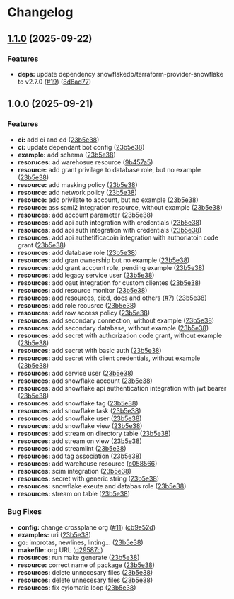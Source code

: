 # Changelog

## [1.1.0](https://github.com/valkiriaaquatica/provider-snowflake/compare/v1.0.0...v1.1.0) (2025-09-22)


### Features

* **deps:** update dependency snowflakedb/terraform-provider-snowflake to v2.7.0 ([#19](https://github.com/valkiriaaquatica/provider-snowflake/issues/19)) ([8d6ad77](https://github.com/valkiriaaquatica/provider-snowflake/commit/8d6ad77b083304df97fe91c08f61924f87ca116b))

## 1.0.0 (2025-09-21)


### Features

* **ci:** add ci and cd ([23b5e38](https://github.com/valkiriaaquatica/provider-snowflake/commit/23b5e3898e20c3a3d330467df17d2c70df5d2506))
* **ci:** update dependant bot config ([23b5e38](https://github.com/valkiriaaquatica/provider-snowflake/commit/23b5e3898e20c3a3d330467df17d2c70df5d2506))
* **example:** add schema ([23b5e38](https://github.com/valkiriaaquatica/provider-snowflake/commit/23b5e3898e20c3a3d330467df17d2c70df5d2506))
* **resoruces:** ad warehosue resource ([9b457a5](https://github.com/valkiriaaquatica/provider-snowflake/commit/9b457a55706c8845a7fd5de15b81860f774a62d5))
* **resource:** add grant privilage to database role, but no example ([23b5e38](https://github.com/valkiriaaquatica/provider-snowflake/commit/23b5e3898e20c3a3d330467df17d2c70df5d2506))
* **resource:** add masking policy ([23b5e38](https://github.com/valkiriaaquatica/provider-snowflake/commit/23b5e3898e20c3a3d330467df17d2c70df5d2506))
* **resource:** add network policy ([23b5e38](https://github.com/valkiriaaquatica/provider-snowflake/commit/23b5e3898e20c3a3d330467df17d2c70df5d2506))
* **resource:** add privilate to account, but no example ([23b5e38](https://github.com/valkiriaaquatica/provider-snowflake/commit/23b5e3898e20c3a3d330467df17d2c70df5d2506))
* **resource:** ass saml2 integration resource, without example ([23b5e38](https://github.com/valkiriaaquatica/provider-snowflake/commit/23b5e3898e20c3a3d330467df17d2c70df5d2506))
* **resources:** add account parameter ([23b5e38](https://github.com/valkiriaaquatica/provider-snowflake/commit/23b5e3898e20c3a3d330467df17d2c70df5d2506))
* **resources:** add api auth integration with credentials ([23b5e38](https://github.com/valkiriaaquatica/provider-snowflake/commit/23b5e3898e20c3a3d330467df17d2c70df5d2506))
* **resources:** add api auth integration with credentials ([23b5e38](https://github.com/valkiriaaquatica/provider-snowflake/commit/23b5e3898e20c3a3d330467df17d2c70df5d2506))
* **resources:** add api authetificacoin integration with authoriatoin code grant ([23b5e38](https://github.com/valkiriaaquatica/provider-snowflake/commit/23b5e3898e20c3a3d330467df17d2c70df5d2506))
* **resources:** add database role ([23b5e38](https://github.com/valkiriaaquatica/provider-snowflake/commit/23b5e3898e20c3a3d330467df17d2c70df5d2506))
* **resources:** add gran ownership but no example ([23b5e38](https://github.com/valkiriaaquatica/provider-snowflake/commit/23b5e3898e20c3a3d330467df17d2c70df5d2506))
* **resources:** add grant account role, pending example ([23b5e38](https://github.com/valkiriaaquatica/provider-snowflake/commit/23b5e3898e20c3a3d330467df17d2c70df5d2506))
* **resources:** add legacy service user ([23b5e38](https://github.com/valkiriaaquatica/provider-snowflake/commit/23b5e3898e20c3a3d330467df17d2c70df5d2506))
* **resources:** add oaut integration for custom clientes ([23b5e38](https://github.com/valkiriaaquatica/provider-snowflake/commit/23b5e3898e20c3a3d330467df17d2c70df5d2506))
* **resources:** add resource monitor ([23b5e38](https://github.com/valkiriaaquatica/provider-snowflake/commit/23b5e3898e20c3a3d330467df17d2c70df5d2506))
* **resources:** add resources, cicd, docs and others ([#7](https://github.com/valkiriaaquatica/provider-snowflake/issues/7)) ([23b5e38](https://github.com/valkiriaaquatica/provider-snowflake/commit/23b5e3898e20c3a3d330467df17d2c70df5d2506))
* **resources:** add role reousrce ([23b5e38](https://github.com/valkiriaaquatica/provider-snowflake/commit/23b5e3898e20c3a3d330467df17d2c70df5d2506))
* **resources:** add row access policy ([23b5e38](https://github.com/valkiriaaquatica/provider-snowflake/commit/23b5e3898e20c3a3d330467df17d2c70df5d2506))
* **resources:** add secondary connection, without example ([23b5e38](https://github.com/valkiriaaquatica/provider-snowflake/commit/23b5e3898e20c3a3d330467df17d2c70df5d2506))
* **resources:** add secondary database, without example ([23b5e38](https://github.com/valkiriaaquatica/provider-snowflake/commit/23b5e3898e20c3a3d330467df17d2c70df5d2506))
* **resources:** add secret with authorization code grant, without example ([23b5e38](https://github.com/valkiriaaquatica/provider-snowflake/commit/23b5e3898e20c3a3d330467df17d2c70df5d2506))
* **resources:** add secret with basic auth ([23b5e38](https://github.com/valkiriaaquatica/provider-snowflake/commit/23b5e3898e20c3a3d330467df17d2c70df5d2506))
* **resources:** add secret with client credentials, without example ([23b5e38](https://github.com/valkiriaaquatica/provider-snowflake/commit/23b5e3898e20c3a3d330467df17d2c70df5d2506))
* **resources:** add service user ([23b5e38](https://github.com/valkiriaaquatica/provider-snowflake/commit/23b5e3898e20c3a3d330467df17d2c70df5d2506))
* **resources:** add snowflake account ([23b5e38](https://github.com/valkiriaaquatica/provider-snowflake/commit/23b5e3898e20c3a3d330467df17d2c70df5d2506))
* **resources:** add snowflake api authentication integration with jwt bearer ([23b5e38](https://github.com/valkiriaaquatica/provider-snowflake/commit/23b5e3898e20c3a3d330467df17d2c70df5d2506))
* **resources:** add snowflake tag ([23b5e38](https://github.com/valkiriaaquatica/provider-snowflake/commit/23b5e3898e20c3a3d330467df17d2c70df5d2506))
* **resources:** add snowflake task ([23b5e38](https://github.com/valkiriaaquatica/provider-snowflake/commit/23b5e3898e20c3a3d330467df17d2c70df5d2506))
* **resources:** add snowflake user ([23b5e38](https://github.com/valkiriaaquatica/provider-snowflake/commit/23b5e3898e20c3a3d330467df17d2c70df5d2506))
* **resources:** add snowflake view ([23b5e38](https://github.com/valkiriaaquatica/provider-snowflake/commit/23b5e3898e20c3a3d330467df17d2c70df5d2506))
* **resources:** add stream on directory table ([23b5e38](https://github.com/valkiriaaquatica/provider-snowflake/commit/23b5e3898e20c3a3d330467df17d2c70df5d2506))
* **resources:** add stream on view ([23b5e38](https://github.com/valkiriaaquatica/provider-snowflake/commit/23b5e3898e20c3a3d330467df17d2c70df5d2506))
* **resources:** add streamlint ([23b5e38](https://github.com/valkiriaaquatica/provider-snowflake/commit/23b5e3898e20c3a3d330467df17d2c70df5d2506))
* **resources:** add tag association ([23b5e38](https://github.com/valkiriaaquatica/provider-snowflake/commit/23b5e3898e20c3a3d330467df17d2c70df5d2506))
* **resources:** add warehouse resource ([c058566](https://github.com/valkiriaaquatica/provider-snowflake/commit/c058566ac9a4554106b6e086ff1a2249ca490e9a))
* **resources:** scim integration ([23b5e38](https://github.com/valkiriaaquatica/provider-snowflake/commit/23b5e3898e20c3a3d330467df17d2c70df5d2506))
* **resources:** secret with generic string ([23b5e38](https://github.com/valkiriaaquatica/provider-snowflake/commit/23b5e3898e20c3a3d330467df17d2c70df5d2506))
* **resources:** snowflake exeute and databas role ([23b5e38](https://github.com/valkiriaaquatica/provider-snowflake/commit/23b5e3898e20c3a3d330467df17d2c70df5d2506))
* **resources:** stream on table ([23b5e38](https://github.com/valkiriaaquatica/provider-snowflake/commit/23b5e3898e20c3a3d330467df17d2c70df5d2506))


### Bug Fixes

* **config:** change crossplane org ([#11](https://github.com/valkiriaaquatica/provider-snowflake/issues/11)) ([cb9e52d](https://github.com/valkiriaaquatica/provider-snowflake/commit/cb9e52d46011320c5e5391ca79f2f51328f3a703))
* **examples:** uri ([23b5e38](https://github.com/valkiriaaquatica/provider-snowflake/commit/23b5e3898e20c3a3d330467df17d2c70df5d2506))
* **go:** improtas, newlines, linting... ([23b5e38](https://github.com/valkiriaaquatica/provider-snowflake/commit/23b5e3898e20c3a3d330467df17d2c70df5d2506))
* **makefile:** org URL ([d29587c](https://github.com/valkiriaaquatica/provider-snowflake/commit/d29587c4c18e80e9a5003a464d5ce1952c199ebc))
* **reosurces:** run make generate ([23b5e38](https://github.com/valkiriaaquatica/provider-snowflake/commit/23b5e3898e20c3a3d330467df17d2c70df5d2506))
* **resource:** correct name of package ([23b5e38](https://github.com/valkiriaaquatica/provider-snowflake/commit/23b5e3898e20c3a3d330467df17d2c70df5d2506))
* **resources:** delete unnecesary files ([23b5e38](https://github.com/valkiriaaquatica/provider-snowflake/commit/23b5e3898e20c3a3d330467df17d2c70df5d2506))
* **resources:** delete unnecesary files ([23b5e38](https://github.com/valkiriaaquatica/provider-snowflake/commit/23b5e3898e20c3a3d330467df17d2c70df5d2506))
* **resources:** fix cylomatic loop ([23b5e38](https://github.com/valkiriaaquatica/provider-snowflake/commit/23b5e3898e20c3a3d330467df17d2c70df5d2506))
